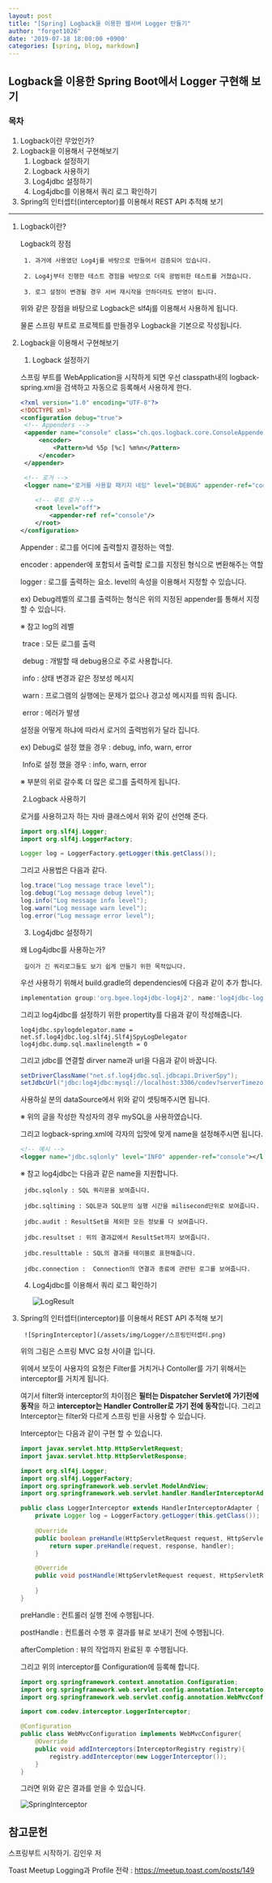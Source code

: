 ```yaml
---
layout: post
title: "[Spring] Logback을 이용한 웹서버 Logger 만들기"
author: "forget1026"
date: '2019-07-18 18:00:00 +0900'
categories: [spring, blog, markdown]
---
```


## Logback을 이용한 Spring Boot에서 Logger 구현해 보기

### 목차
1. Logback이란 무었인가?
1. Logback을 이용해서 구현해보기
    1. Logback 설정하기
    1. Logback 사용하기
    1. Log4jdbc 설정하기
    1. Log4jdbc를 이용해서 쿼리 로그 확인하기
1. Spring의 인터셉터(interceptor)를 이용해서 REST API 추적해 보기

---

1. Logback이란?

    Logback의 장점

        1. 과거에 사용였던 Log4j를 바탕으로 만들어서 검증되어 있습니다.

        2. Log4j부터 진행한 테스트 경험을 바탕으로 더욱 광범위한 테스트를 거쳤습니다.

        3. 로그 설정이 변경될 경우 서버 재시작을 안하더라도 반영이 됩니다.
    
    위와 같은 장점을 바탕으로 Logback은 slf4j를 이용해서 사용하게 됩니다.

    물론 스프링 부트로 프로젝트를 만들경우 Logback을 기본으로 작성됩니다.


2. Logback을 이용해서 구현해보기

      1. Logback 설정하기

   스프링 부트를 WebApplication을 시작하게 되면 우선 classpath내의 logback-spring.xml을 검색하고 자동으로 등록해서 사용하게 한다.

   ```logback-spring.xml
   <?xml version="1.0" encoding="UTF-8"?>
   <!DOCTYPE xml>
   <configuration debug="true">
   	<!-- Appenders -->
   	<appender name="console" class="ch.qos.logback.core.ConsoleAppender">
   		<encoder>
   			<Pattern>%d %5p [%c] %m%n</Pattern>
   		</encoder>   
   	</appender>
   
   	<!-- 로거 -->
   	<logger name="로거를 사용할 패키지 네임" level="DEBUG" appender-ref="console"/>
   	
       <!-- 루트 로거 -->
       <root level="off">
           <appender-ref ref="console"/>
       </root>
   </configuration>
   ```

   Appender :   로그를 어디에 출력할지 결정하는 역할.

   encoder : appender에 포함되서 출력할 로그를 지정된 형식으로 변환해주는 역할

   logger : 로그를 출력하는 요소. level의 속성을 이용해서 지정할 수 있습니다. 
   
   ex) Debug레벨의 로그를 출력하는 형식은 위의 지정된 appender를 통해서 지정할 수 있습니다.

   ※ 참고 log의 레벨

   ​    trace : 모든 로그를 출력

   ​    debug : 개발할 때 debug용으로 주로 사용합니다.

   ​	info : 상태 변경과 같은 정보성 메시지

   ​	warn : 프로그램의 실행에는 문제가 없으나 경고성 메시지를 띄워 줍니다.

   ​	error : 에러가 발생

   설정을 어떻게 하냐에 따라서 로거의 출력범위가 달라 집니다.

   ex) Debug로 설정 했을 경우 : debug, info, warn, error

   ​	Info로 설정 했을 경우 : info, warn, error

   ※ 부분의 위로 갈수록 더 많은 로그를 출력하게 됩니다.

   ​	2.Logback 사용하기

   로거를 사용하고자 하는 자바 클래스에서 위와 같이 선언해 준다.

   ```java
   import org.slf4j.Logger;
   import org.slf4j.LoggerFactory;
   
   Logger log = LoggerFactory.getLogger(this.getClass());
   ```

   그리고 사용법은 다음과 같다.

   ```java
   log.trace("Log message trace level");
   log.debug("Log message debug level");
   log.info("Log message info level");
   log.warn("Log message warn level");
   log.error("Log message error level");
   ```
   
   3. Log4jdbc 설정하기

   왜 Log4jdbc를 사용하는가? 

        길이가 긴 쿼리로그들도 보기 쉽게 만들기 위한 목적입니다.

   우선 사용하기 위해서 build.gradle의 dependencies에 다음과 같이 추가 합니다.

   ```groovy
   implementation group:'org.bgee.log4jdbc-log4j2', name:'log4jdbc-log4j2-jdbc4.1', version: '1.16'
   ```

   그리고 log4jdbc를 설정하기 위한 propertity를 다음과 같이 작성해줍니다.

   ```properties
   log4jdbc.spylogdelegator.name = net.sf.log4jdbc.log.slf4j.Slf4jSpyLogDelegator
   log4jdbc.dump.sql.maxlinelength = 0
   ```

   그리고 jdbc를 연결할 dirver name과 url을 다음과 같이 바꿉니다.

   ```java
   setDriverClassName("net.sf.log4jdbc.sql.jdbcapi.DriverSpy");
   setJdbcUrl("jdbc:log4jdbc:mysql://localhost:3306/codev?serverTimezone=Asia/Seoul")
   ```

   사용하실 분의 dataSource에서 위와 같이 셋팅해주시면 됩니다. 

    ※ 위의 글을 작성한 작성자의 경우 mySQL을 사용하였습니다.

   그리고 logback-spring.xml에 각자의 입맛에 맞게 name을 설정해주시면 됩니다.

   ```  xml
   <!-- 예시 -->
   <logger name="jdbc.sqlonly" level="INFO" appender-ref="console"></logger>
   ```

   ※ 참고 log4jdbc는 다음과 같은 name을 지원합니다.

        jdbc.sqlonly : SQL 쿼리문을 보여줍니다. 

        jdbc.sqltiming : SQL문과 SQL문의 실행 시간을 milisecond단위로 보여줍니다.

        jdbc.audit : ResultSet을 제외한 모든 정보를 다 보여줍니다.

        jdbc.resultset : 위의 결과값에서 ResultSet까지 보여줍니다.

        jdbc.resulttable : SQL의 결과를 테이블로 표현해줍니다.

        jdbc.connection :  Connection의 연결과 종료에 관련된 로그를 보여줍니다.

   4. Log4jdbc를 이용해서 쿼리 로그 확인하기

        ![LogResult](/assets/img/Logger/Log4jdbc결과.PNG)


3. Spring의 인터셉터(interceptor)를 이용해서 REST API 추적해 보기

        ![SpringInterceptor](/assets/img/Logger/스프링인터셉터.png)

   위의 그림은 스프링 MVC 요청 사이클 입니다.

   위에서 보듯이 사용자의 요청은 Filter를 거치거나 Contoller를 가기 위해서는 interceptor를 거치게 됩니다.

   여기서 filter와 interceptor의 차이점은 **필터는 Dispatcher Servlet에 가기전에 동작**을 하고 **interceptor는 Handler Controller로 가기 전에 동작**합니다. 그리고 Interceptor는 filter와 다르게 스프링 빈을 사용할 수 있습니다.

   Interceptor는 다음과 같이 구현 할 수 있습니다.

   ```java
   import javax.servlet.http.HttpServletRequest;
   import javax.servlet.http.HttpServletResponse;
   
   import org.slf4j.Logger;
   import org.slf4j.LoggerFactory;
   import org.springframework.web.servlet.ModelAndView;
   import org.springframework.web.servlet.handler.HandlerInterceptorAdapter;
   
   public class LoggerInterceptor extends HandlerInterceptorAdapter {
       private Logger log = LoggerFactory.getLogger(this.getClass());
       
       @Override
       public boolean preHandle(HttpServletRequest request, HttpServletResponse response, Object handler) throws Exception {
           return super.preHandle(request, response, handler);
       }
   
       @Override
       public void postHandle(HttpServletRequest request, HttpServletResponse response, Object handler, ModelAndView modelAndView) throws Exception{
           
       }
   }
   ```

   preHandle : 컨트롤러 실행 전에 수행됩니다.

   postHandle : 컨트롤러 수행 후 결과를 뷰로 보내기 전에 수행됩니다.

   afterCompletion : 뷰의 작업까지 완료된 후 수행됩니다.


   그리고 위의 interceptor를 Configuration에 등록해 합니다.

   ```java
   import org.springframework.context.annotation.Configuration;
   import org.springframework.web.servlet.config.annotation.InterceptorRegistry;
   import org.springframework.web.servlet.config.annotation.WebMvcConfigurer;
   
   import com.codev.interceptor.LoggerInterceptor;
   
   @Configuration
   public class WebMvcConfiguration implements WebMvcConfigurer{
       @Override
       public void addInterceptors(InterceptorRegistry registry){
           registry.addInterceptor(new LoggerInterceptor());
       }
   }
   ```

   그러면 위와 같은 결과를 얻을 수 있습니다.

   ![SpringInterceptor](/assets/img/Logger/LoggerInterceptor.PNG)

   
## 참고문헌

스프링부트 시작하기. 김인우 저

Toast Meetup Logging과 Profile 전략 :  https://meetup.toast.com/posts/149
